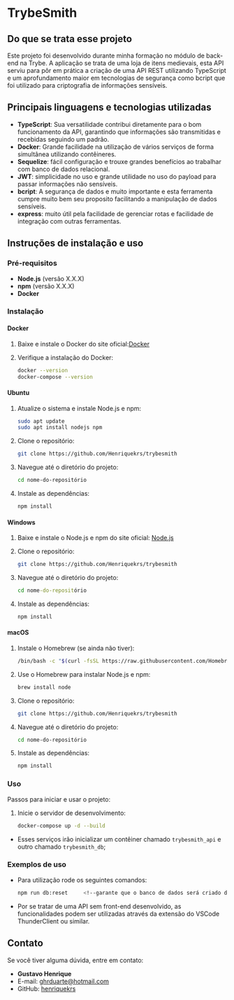 # TrybeSmith


## Do que se trata esse projeto


Este projeto foi desenvolvido durante minha formação no módulo de back-end na Trybe. A aplicação se trata de uma loja de itens medievais, esta API serviu para pôr em prática a criação de uma API REST utilizando TypeScript e um aprofundamento maior em tecnologias de segurança como bcript que foi utilizado para criptografia de informações sensíveis.


## Principais linguagens e tecnologias utilizadas


- **TypeScript**: Sua versatilidade contribui diretamente para o bom funcionamento da API, garantindo que informações são transmitidas e recebidas seguindo um padrão.
- **Docker**: Grande facilidade na utilização de vários serviços de forma simultânea utilizando contêineres.
- **Sequelize**: fácil configuração e trouxe grandes benefícios ao trabalhar com banco de dados relacional.
- **JWT**: simplicidade no uso e grande utilidade no uso do payload para passar informações não sensíveis.
- **bcript**: A segurança de dados e muito importante e esta ferramenta cumpre muito bem seu proposito facilitando a manipulação de dados sensíveis.
- **express**: muito útil pela facilidade de gerenciar rotas e facilidade de integração com outras ferramentas.


## Instruções de instalação e uso


### Pré-requisitos


- **Node.js** (versão X.X.X)
- **npm** (versão X.X.X)
- **Docker**


### Instalação


#### Docker


1. Baixe e instale o Docker do site oficial:[Docker](https://www.docker.com/get-started/)


2. Verifique a instalação do Docker:
   ```bash
   docker --version
   docker-compose --version
   ```


#### Ubuntu


1. Atualize o sistema e instale Node.js e npm:


   ```bash
   sudo apt update
   sudo apt install nodejs npm
   ```


2. Clone o repositório:


   ```bash
   git clone https://github.com/Henriquekrs/trybesmith
   ```


3. Navegue até o diretório do projeto:


   ```bash
   cd nome-do-repositório
   ```


4. Instale as dependências:
   ```bash
   npm install
   ```


#### Windows


1. Baixe e instale o Node.js e npm do site oficial: [Node.js](https://nodejs.org/)


2. Clone o repositório:


   ```bash
   git clone https://github.com/Henriquekrs/trybesmith
   ```


3. Navegue até o diretório do projeto:


   ```cmd
   cd nome-do-repositório
   ```


4. Instale as dependências:
   ```cmd
   npm install
   ```


#### macOS


1. Instale o Homebrew (se ainda não tiver):


   ```bash
   /bin/bash -c "$(curl -fsSL https://raw.githubusercontent.com/Homebrew/install/HEAD/install.sh)"
   ```


2. Use o Homebrew para instalar Node.js e npm:


   ```bash
   brew install node
   ```


3. Clone o repositório:


   ```bash
   git clone https://github.com/Henriquekrs/trybesmith
   ```


4. Navegue até o diretório do projeto:


   ```bash
   cd nome-do-repositório
   ```


5. Instale as dependências:
   ```bash
   npm install
   ```


### Uso


Passos para iniciar e usar o projeto:


1. Inicie o servidor de desenvolvimento:
   ```bash
   docker-compose up -d --build
   ```


- Esses serviços irão inicializar um contêiner chamado `trybesmith_api` e outro chamado `trybesmith_db`;


### Exemplos de uso


- Para utilização rode os seguintes comandos:
  ```bash
  npm run db:reset     <!--garante que o banco de dados será criado do zero e populado com dados básicos -->
  ```
- Por se tratar de uma API sem front-end desenvolvido, as funcionalidades podem ser utilizadas através da extensão do VSCode ThunderClient ou similar.


## Contato


Se você tiver alguma dúvida, entre em contato:


- **Gustavo Henrique**
- E-mail: [ghrduarte@hotmail.com](mailto:ghrduarte@hotmail.com)
- GitHub: [henriquekrs](https://github.com/Henriquekrs)

